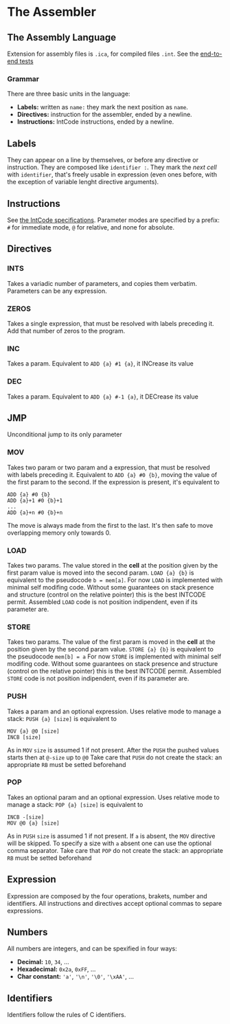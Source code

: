 # The Assembler

## The Assembly Language

Extension for assembly files is `.ica`, for compiled files `.int`. See the [end-to-end tests](../../tests/assembler/end_to_end)

### Grammar

There are three basic units in the language:
- **Labels:** written as `name:` they mark the next position as `name`.
- **Directives:** instruction for the assembler, ended by a newline.
- **Instructions:** IntCode instructions, ended by a newline.

## Labels

They can appear on a line by themselves, or before any directive or instruction. They are composed like `identifier :`. They mark the *next cell* with `identifier`, that's freely usable in expression (even ones before, with the exception of variable lenght directive arguments).

## Instructions

See [the IntCode specifications](https://esolangs.org/wiki/Intcode). Parameter modes are specified by a prefix: `#` for immediate mode, `@` for relative, and none for absolute.

## Directives

### INTS
Takes a variadic number of parameters, and copies them verbatim. Parameters can be any expression.

### ZEROS
Takes a single expression, that must be resolved with labels preceding it. Add that number of zeros to the program.

### INC
Takes a param. Equivalent to `ADD {a} #1 {a}`, it INCrease its value
### DEC
Takes a param. Equivalent to `ADD {a} #-1 {a}`, it DECrease its value

## JMP
Unconditional jump to its only parameter

### MOV
Takes two param or two param and a expression, that must be resolved with labels preceding it.
Equivalent to `ADD {a} #0 {b}`, moving the value of the first param to the second.
If the expression is present, it's equivalent to 
```
ADD {a} #0 {b}
ADD {a}+1 #0 {b}+1
...
ADD {a}+n #0 {b}+n
```
The move is always made from the first to the last. It's then safe to move overlapping memory only towards 0.

### LOAD
Takes two params. The value stored in the **cell** at the position given by the first param value is moved into the second param. `LOAD {a} {b}` is equivalent to the pseudocode `b = mem[a]`.
For now `LOAD` is implemented with minimal self modifing code. Without some guarantees on stack presence and structure (control on the relative pointer) this is the best INTCODE permit. Assembled `LOAD` code is not position indipendent, even if its parameter are.

### STORE
Takes two params. The value of the first param is moved in the **cell** at the position given by the second param value. `STORE {a} {b}` is equivalent to the pseudocode `mem[b] = a`
For now `STORE` is implemented with minimal self modifing code. Without some guarantees on stack presence and structure (control on the relative pointer) this is the best INTCODE permit. Assembled `STORE` code is not position indipendent, even if its parameter are.

### PUSH
Takes a param and an optional expression. Uses relative mode to manage a stack: `PUSH {a} [size]` is equivalent to
```
MOV {a} @0 [size]
INCB [size]
```
As in `MOV` `size` is assumed 1 if not present. After the `PUSH` the pushed values starts then at `@-size` up to `@0`
Take care that `PUSH` do not create the stack: an appropriate `RB` must be setted beforehand

### POP
Takes an optional param and an optional expression. Uses relative mode to manage a stack: `POP {a} [size]` is equivalent to
```
INCB -[size]
MOV @0 {a} [size]
```
As in `PUSH` `size` is assumed 1 if not present. If `a` is absent, the `MOV` directive will be skipped. To specify a size with `a` absent one can use the optional comma separator.
Take care that `POP` do not create the stack: an appropriate `RB` must be setted beforehand

## Expression

Expression are composed by the four operations, brakets, number and identifiers. All instructions and directives accept optional commas to separe expressions.

## Numbers
All numbers are integers, and can be spexified in four ways:
- **Decimal:** `10`, `34`, ...
- **Hexadecimal:** `0x2a`, `0xFF`, ...
- **Char constant:** `'a'`, `'\n'`, `'\0'`, `'\xAA'`, ...

## Identifiers
Identifiers follow the rules of C identifiers.